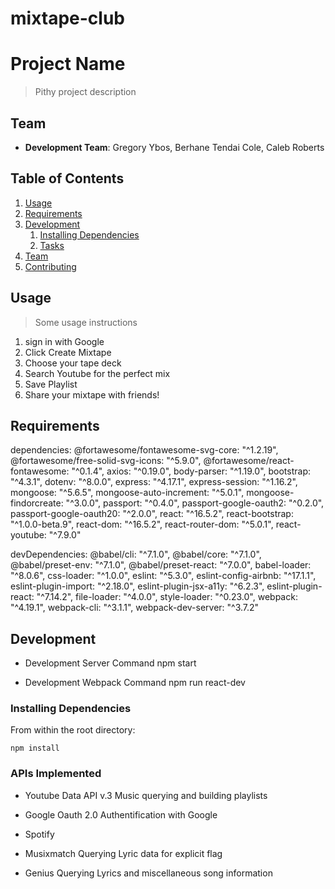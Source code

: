 # mixtape-club

# Project Name

> Pithy project description

## Team
  - __Development Team__: Gregory Ybos, Berhane Tendai Cole, Caleb Roberts

## Table of Contents

1. [Usage](#Usage)
1. [Requirements](#requirements)
1. [Development](#development)
    1. [Installing Dependencies](#installing-dependencies)
    1. [Tasks](#tasks)
1. [Team](#team)
1. [Contributing](#contributing)

## Usage

> Some usage instructions
1. sign in with Google
  2. Click Create Mixtape
  3. Choose your tape deck
  4. Search Youtube for the perfect mix
  5. Save Playlist
  6. Share your mixtape with friends!

## Requirements
  dependencies:
    @fortawesome/fontawesome-svg-core: "^1.2.19",
    @fortawesome/free-solid-svg-icons: "^5.9.0",
    @fortawesome/react-fontawesome: "^0.1.4",
    axios: "^0.19.0",
    body-parser: "^1.19.0",
    bootstrap: "^4.3.1",
    dotenv: "^8.0.0",
    express: "^4.17.1",
    express-session: "^1.16.2",
    mongoose: "^5.6.5",
    mongoose-auto-increment: "^5.0.1",
    mongoose-findorcreate: "^3.0.0",
    passport: "^0.4.0",
    passport-google-oauth2: "^0.2.0",
    passport-google-oauth20: "^2.0.0",
    react: "^16.5.2",
    react-bootstrap: "^1.0.0-beta.9",
    react-dom: "^16.5.2",
    react-router-dom: "^5.0.1",
    react-youtube: "^7.9.0"

  devDependencies:
    @babel/cli: "^7.1.0",
    @babel/core: "^7.1.0",
    @babel/preset-env: "^7.1.0",
    @babel/preset-react: "^7.0.0",
    babel-loader: "^8.0.6",
    css-loader: "^1.0.0",
    eslint: "^5.3.0",
    eslint-config-airbnb: "^17.1.1",
    eslint-plugin-import: "^2.18.0",
    eslint-plugin-jsx-a11y: "^6.2.3",
    eslint-plugin-react: "^7.14.2",
    file-loader: "^4.0.0",
    style-loader: "^0.23.0",
    webpack: "^4.19.1",
    webpack-cli: "^3.1.1",
    webpack-dev-server: "^3.7.2"


## Development
  - Development Server Command
    npm start

  - Development Webpack Command
    npm run react-dev

### Installing Dependencies

From within the root directory:

```
npm install
```

### APIs Implemented
  - Youtube Data API v.3
    Music querying and building playlists

  - Google Oauth 2.0
    Authentification with Google

  - Spotify

  - Musixmatch
    Querying Lyric data for explicit flag

  - Genius
    Querying Lyrics and miscellaneous song information


